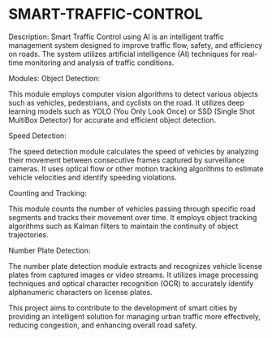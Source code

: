 # SMART-TRAFFIC-CONTROL
Description: Smart Traffic Control using AI is an intelligent traffic management system designed to improve traffic flow, safety, and efficiency on roads. The system utilizes artificial intelligence (AI) techniques for real-time monitoring and analysis of traffic conditions. 

Modules:
Object Detection:

This module employs computer vision algorithms to detect various objects such as vehicles, pedestrians, and cyclists on the road.
It utilizes deep learning models such as YOLO (You Only Look Once) or SSD (Single Shot MultiBox Detector) for accurate and efficient object detection.

Speed Detection:

The speed detection module calculates the speed of vehicles by analyzing their movement between consecutive frames captured by surveillance cameras.
It uses optical flow or other motion tracking algorithms to estimate vehicle velocities and identify speeding violations.

Counting and Tracking:

This module counts the number of vehicles passing through specific road segments and tracks their movement over time.
It employs object tracking algorithms such as Kalman filters to maintain the continuity of object trajectories.

Number Plate Detection:

The number plate detection module extracts and recognizes vehicle license plates from captured images or video streams.
It utilizes image processing techniques and optical character recognition (OCR) to accurately identify alphanumeric characters on license plates.

This project aims to contribute to the development of smart cities by providing an intelligent solution for managing urban traffic more effectively, reducing congestion, and enhancing overall road safety.
